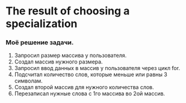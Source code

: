 # The result of choosing a specialization

### Моё решение задачи.

1. Запросил размер массива у пользователя.
2. Создал массив нужного размера.
3. Запросил ввод данных в массив у пользователя через цикл for.
4. Подсчитал количество слов, которые меньше или равны 3 символам.
5. Создал второй массив для нужного количества слов.
6. Перезаписал нужные слова с 1го массива во 2ой массив.


